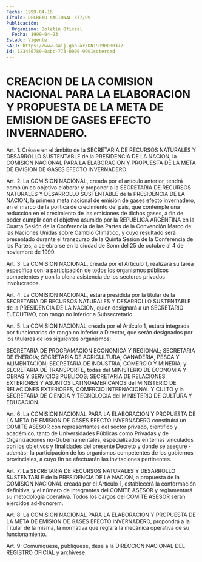 ```yaml
---
Fecha: 1999-04-16
Título: DECRETO NACIONAL 377/99
Publicación:
  Organismo: Boletín Oficial
  Fecha: 1999-04-23
Estado: Vigente
SAIJ: https://www.saij.gob.ar/DN19990000377
Id: 123456789-0abc-773-0000-9991soterced
---
```

# CREACION DE LA COMISION NACIONAL PARA LA ELABORACION Y PROPUESTA DE LA META DE EMISION DE GASES EFECTO INVERNADERO.

<a id="1"></a>
Art. 1:  Créase  en el ámbito de la SECRETARIA  DE  RECURSOS NATURALES Y DESARROLLO SUSTENTABLE  de la PRESIDENCIA DE LA NACION, la COMISION NACIONAL PARA LA ELABORACION  Y PROPUESTA DE LA META DE EMISION DE GASES EFECTO INVERNADERO.

<a id="2"></a>
Art.  2: La COMISION NACIONAL, creada por el  artículo  anterior, tendrá como  único  objetivo elaborar y proponer a la SECRETARIA DE RECURSOS NATURALES Y DESARROLLO SUSTENTABLE de la PRESIDENCIA DE LA NACION,  la  primera meta  nacional  de  emisión  de  gases  efecto invernadero, en  el  marco  de la política de crecimiento del país, que contemple una reducción en  el  crecimiento de las emisiones de dichos gases, a fin de poder cumplir con el objetivo asumido por la REPUBLICA ARGENTINA en la Cuarta Sesión  de  la  Conferencia de las Partes de la Convención Marco de las Naciones Unidas  sobre  Cambio Climático,  y  cuyo resultado será presentado durante el transcurso de la Quinta Sesión  de  la Conferencia de las Partes, a celebrarse en la ciudad de Bonn del 25  de  octubre  al 4 de noviembre de 1999.

<a id="3"></a>
Art. 3: La COMISION NACIONAL, creada por el  Artículo 1, realizará su  tarea específica con la participación de todos  los  organismos públicos  competentes  y  con  la  plena asistencia de los sectores privados involucrados.

<a id="4"></a>
Art. 4: La COMISION NACIONAL, estará  presidida  por la titular de la SECRETARIA DE RECURSOS NATURALES Y DESARROLLO SUSTENTABLE  de la PRESIDENCIA    DE  LA  NACION,  quien  designará  a  un  SECRETARIO EJECUTIVO, con rango no inferior a Subsecretario.

<a id="5"></a>
Art. 5: La COMISION  NACIONAL  creada  por  el  Artículo 1, estará integrada  por  funcionarios de rango no inferior a  Director,  que serán designados  por  los  titulares de los siguientes organismos:

SECRETARIA  DE PROGRAMACION ECONOMICA  Y  REGIONAL;  SECRETARIA  DE ENERGIA; SECRETARIA DE AGRICULTURA, GANADERIA, PESCA Y ALIMENTACION;  SECRETARIA  DE  INDUSTRIA,  COMERCIO  Y  MINERIA;  y SECRETARIA  DE TRANSPORTE, todas del MINISTERIO DE ECONOMIA Y OBRAS Y SERVICIOS PUBLICOS; SECRETARIA DE RELACIONES EXTERIORES Y ASUNTOS LATINOAMERICANOS  del MINISTERIO DE RELACIONES EXTERIORES, COMERCIO INTERNACIONAL Y CULTO  y  la SECRETARIA DE CIENCIA Y TECNOLOGIA del MINISTERIO DE CULTURA Y EDUCACION.

<a id="6"></a>
Art. 6: La COMISION NACIONAL PARA LA ELABORACION Y PROPUESTA DE LA META DE EMISION DE GASES EFECTO  INVERNADERO  constituirá un COMITE ASESOR  con  representantes  del  sector  privado,  científico    y académico,  tanto  de  Universidades  Públicas  como  Privadas y de Organizaciones  no-Gubernamentales,    especializados   en  temas vinculados  con los objetivos y finalidades del presente Decreto  y donde  se asegure  -además-  la  participación  de  los  organismos competentes de los gobiernos provinciales, a cuyo fin se efectuarán las invitaciones pertinentes.

<a id="7"></a>
Art.  7:   La  SECRETARIA  DE  RECURSOS  NATURALES  Y  DESARROLLO SUSTENTABLE de  la  PRESIDENCIA  DE  LA  NACION,  a propuesta de la COMISION  NACIONAL  creada  por  el  Artículo  1,  establecerá  la conformación  definitiva,  y  el  número de integrantes del  COMITE ASESOR y reglamentará su metodología  operativa.  Todos  los cargos del COMITE ASESOR serán ejercidos ad-honorem.

<a id="8"></a>
Art. 8: La COMISION NACIONAL PARA LA ELABORACION Y PROPUESTA DE LA META DE EMISION DE GASES EFECTO INVERNADERO, propondrá a la Titular de la misma, la normativa que reglará la mecánica operativa  de  su funcionamiento.

<a id="9"></a>
Art. 9: Comuníquese, publíquese, dése a la DIRECCION NACIONAL DEL REGISTRO  OFICIAL  y  archívese.